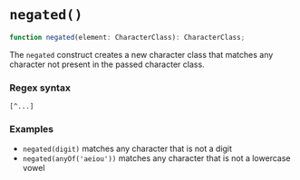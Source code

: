 # `negated()`

```ts
function negated(element: CharacterClass): CharacterClass;
```

The `negated` construct creates a new character class that matches any character not present in the passed character class.

### Regex syntax
`[^...]`

### Examples
- `negated(digit)` matches any character that is not a digit
- `negated(anyOf('aeiou'))` matches any character that is not a lowercase vowel
